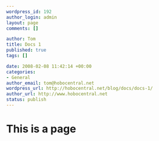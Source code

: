 ```yaml
--- 
wordpress_id: 192
author_login: admin
layout: page
comments: []

author: Tom
title: Docs 1
published: true
tags: []

date: 2008-02-08 11:42:14 +00:00
categories: 
- General
author_email: tom@hobocentral.net
wordpress_url: http://hobocentral.net/blog/docs/docs-1/
author_url: http://www.hobocentral.net
status: publish
---
```

# This is a page
